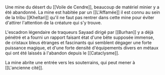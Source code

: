 Une mine du désert du [[Voile de Cendre]], beaucoup de matériel minier y a été abandonné. La mine est habitée par un [[L'Affamée]] il est connu au sein de la tribu [[Kheltari]] qu'il ne faut pas rentrer dans cette mine pour éviter d'attirer l'attention de la créature qui s'y trouve.

L'escadron légendaire de traqueurs Sayaad dirigé par [[Burhan]] y a déjà pénétré et a fourni un rapport faisant état d'une bête supposée immense, de cristaux bleus étranges et fascinants qui semblent dégager une forte puissance magique, et d'une forte densité d'équipements divers en métaux qui ont été laissés à l'abandon depuis le [[Cataclysme]].

La mine abrite une entrée vers les souterrains, qui peut mener à [[L'ancienne cité]].